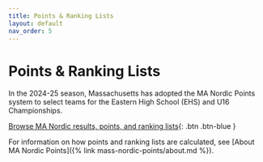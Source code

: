 ```yaml
---
title: Points & Ranking Lists
layout: default
nav_order: 5
---
```


# Points & Ranking Lists

In the 2024-25 season, Massachusetts has adopted the MA Nordic Points system to select teams for the Eastern High School (EHS) and U16 Championships.

[Browse MA Nordic results, points, and ranking lists](massnordic.org/points){: .btn .btn-blue }

For information on how points and ranking lists are calculated, see [About MA Nordic Points]({% link mass-nordic-points/about.md %}).

